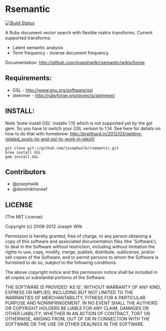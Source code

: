# Rsemantic

[![Build Status](https://secure.travis-ci.org/josephwilk/rsemantic.png?branch=master)](http://travis-ci.org/josephwilk/rsemantic)

A Ruby document vector search with flexible matrix transforms. Current supported transforms: 

* Latent semantic analysis
* Term frequency - inverse document frequency

Documentation: http://github.com/josephwilk/rsemantic/wikis/home

## Requirements:

* GSL - http://www.gnu.org/software/gsl
* stemmer - http://rubyforge.org/projects/stemmer/

## INSTALL:

Note 'brew install GSL' installs 1.15 which is not supported yet by the gsl gem. So you have to switch your GSL version to 1.14.
See here for details on how to do that with homebrew: http://bretthard.in/2012/03/getting-related_posts-lsi-and-gsl-to-work-in-jekyll/

<pre><code>git clone git://github.com/josephwilk/rsemantic.git
brew install GSL
gem install GSL
</code></pre>

## Contributors
* @josephwilk
* @dominikhonnef

## LICENSE

(The MIT License)

Copyright (c) 2008-2012 Joseph Wilk

Permission is hereby granted, free of charge, to any person obtaining
a copy of this software and associated documentation files (the
'Software'), to deal in the Software without restriction, including
without limitation the rights to use, copy, modify, merge, publish,
distribute, sublicense, and/or sell copies of the Software, and to
permit persons to whom the Software is furnished to do so, subject to
the following conditions:

The above copyright notice and this permission notice shall be
included in all copies or substantial portions of the Software.

THE SOFTWARE IS PROVIDED 'AS IS', WITHOUT WARRANTY OF ANY KIND,
EXPRESS OR IMPLIED, INCLUDING BUT NOT LIMITED TO THE WARRANTIES OF
MERCHANTABILITY, FITNESS FOR A PARTICULAR PURPOSE AND NONINFRINGEMENT.
IN NO EVENT SHALL THE AUTHORS OR COPYRIGHT HOLDERS BE LIABLE FOR ANY
CLAIM, DAMAGES OR OTHER LIABILITY, WHETHER IN AN ACTION OF CONTRACT,
TORT OR OTHERWISE, ARISING FROM, OUT OF OR IN CONNECTION WITH THE
SOFTWARE OR THE USE OR OTHER DEALINGS IN THE SOFTWARE.


